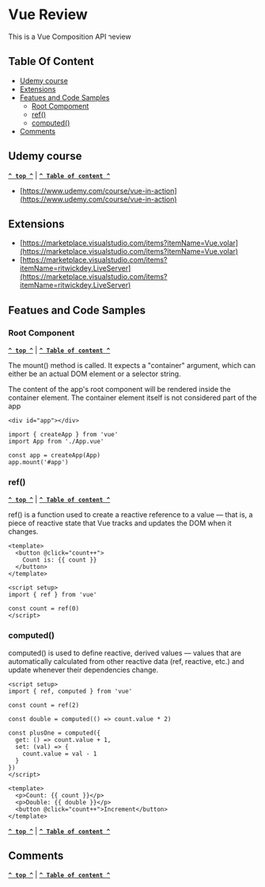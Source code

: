 # Vue Review

This is a Vue Composition API רeview

## Table Of Content

- [Udemy course](#udemy-course)
- [Extensions](#extensions)
- [Featues and Code Samples](#featues-and-code-samples)
  - [Root Compoment](#root-component)
  - [ref()](#ref)
  - [computed()](#computed)
- [Comments](#comments)

## Udemy course

**[`^ top ^`](#vue-review)** | **[`^ Table of content ^`](#table-of-content)**

- [https://www.udemy.com/course/vue-in-action](https://www.udemy.com/course/vue-in-action)

## Extensions

- [https://marketplace.visualstudio.com/items?itemName=Vue.volar](https://marketplace.visualstudio.com/items?itemName=Vue.volar)
- [https://marketplace.visualstudio.com/items?itemName=ritwickdey.LiveServer](https://marketplace.visualstudio.com/items?itemName=ritwickdey.LiveServer)

## Featues and Code Samples

### Root Component

**[`^ top ^`](#vue-review)** | **[`^ Table of content ^`](#table-of-content)**

The mount() method is called. It expects a "container" argument, which can either be an actual DOM element or a selector string.

The content of the app's root component will be rendered inside the container element. The container element itself is not considered part of the app

```
<div id="app"></div>
```

```
import { createApp } from 'vue'
import App from './App.vue'

const app = createApp(App)
app.mount('#app')

```

### ref()

**[`^ top ^`](#vue-review)** | **[`^ Table of content ^`](#table-of-content)**

ref() is a function used to create a reactive reference to a value — that is, a piece of reactive state that Vue tracks and updates the DOM when it changes.

```
<template>
  <button @click="count++">
    Count is: {{ count }}
  </button>
</template>

<script setup>
import { ref } from 'vue'

const count = ref(0)
</script>
```

### computed()

computed() is used to define reactive, derived values — values that are automatically calculated from other reactive data (ref, reactive, etc.) and update whenever their dependencies change.

```
<script setup>
import { ref, computed } from 'vue'

const count = ref(2)

const double = computed(() => count.value * 2)

const plusOne = computed({
  get: () => count.value + 1,
  set: (val) => {
    count.value = val - 1
  }
})
</script>

<template>
  <p>Count: {{ count }}</p>
  <p>Double: {{ double }}</p>
  <button @click="count++">Increment</button>
</template>
```

**[`^ top ^`](#vue-review)** | **[`^ Table of content ^`](#table-of-content)**

## Comments

**[`^ top ^`](#vue-review)** | **[`^ Table of content ^`](#table-of-content)**
